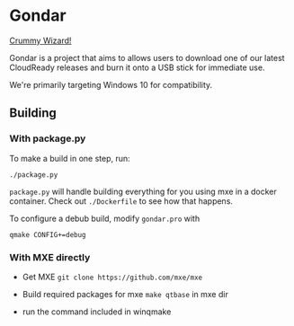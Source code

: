 # Gondar
[Crummy Wizard!](https://www.youtube.com/watch?v=1TVjEGqJoMg)

Gondar is a project that aims to allows users to download one of our latest
CloudReady releases and burn it onto a USB stick for immediate use.

We're primarily targeting Windows 10 for compatibility.

## Building
### With package.py
To make a build in one step, run:
```
./package.py
```
`package.py` will handle building everything for you using mxe in a docker
container.  Check out `./Dockerfile` to see how that happens.
    
To configure a debub build, modify `gondar.pro` with 

```
qmake CONFIG+=debug
```

### With MXE directly

* Get MXE `git clone https://github.com/mxe/mxe`

* Build required packages for mxe `make qtbase` in mxe dir

* run the command included in winqmake


